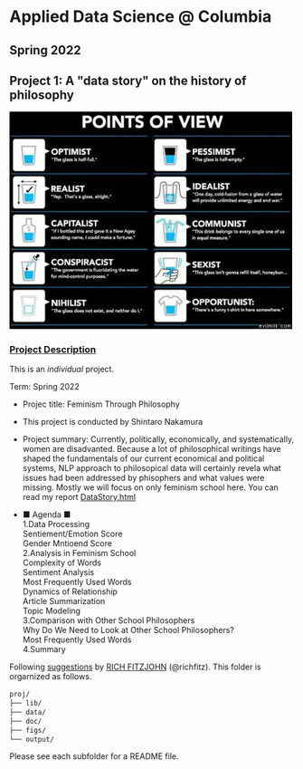 # Applied Data Science @ Columbia
## Spring 2022
## Project 1: A "data story" on the history of philosophy

<img src="figs/100126-the-glass.jpeg" width="500">

### [Project Description](doc/)
This is an *individual* project. 

Term: Spring 2022

+ Projec title: Feminism Through Philosophy
+ This project is conducted by Shintaro Nakamura

+ Project summary: Currently, politically, economically, and systematically, women are disadvanted. Because a lot of philosophical writings have shaped the fundamentals of our current economical and political systems, NLP approach to philosopical data will certainly revela what issues had been addressed by phisophers and what values were missing. Mostly we will focus on only feminism school here. You can read my report [DataStory.html](doc/)

+ ■ Agenda ■<br>
1.Data Processing<br>
Sentiement/Emotion Score<br>
Gender Mntioend Score<br>
2.Analysis in Feminism School<br>
Complexity of Words<br>
Sentiment Analysis<br>
Most Frequently Used Words<br>
Dynamics of Relationship<br>
Article Summarization<br>
Topic Modeling<br>
3.Comparison with Other School Philosophers<br>
Why Do We Need to Look at Other School Philosophers?<br>
Most Frequently Used Words<br>
4.Summary


Following [suggestions](http://nicercode.github.io/blog/2013-04-05-projects/) by [RICH FITZJOHN](http://nicercode.github.io/about/#Team) (@richfitz). This folder is orgarnized as follows.

```
proj/
├── lib/
├── data/
├── doc/
├── figs/
└── output/
```

Please see each subfolder for a README file.
